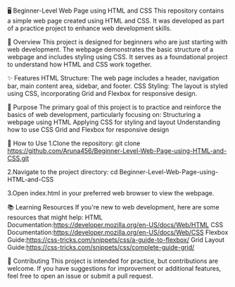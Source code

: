 🖥️ Beginner-Level Web Page using HTML and CSS
This repository contains a simple web page created using HTML and CSS. It was developed as part of a practice project to enhance web development skills.

📄 Overview
This project is designed for beginners who are just starting with web development. The webpage demonstrates the basic structure of a webpage and includes styling using CSS. It serves as a foundational project to understand how HTML and CSS work together.

✨ Features
HTML Structure: The web page includes a header, navigation bar, main content area, sidebar, and footer.
CSS Styling: The layout is styled using CSS, incorporating Grid and Flexbox for responsive design.

🎯 Purpose
The primary goal of this project is to practice and reinforce the basics of web development, particularly focusing on:
Structuring a webpage using HTML
Applying CSS for styling and layout
Understanding how to use CSS Grid and Flexbox for responsive design

🚀 How to Use
1.Clone the repository:
git clone https://github.com/Aruna456/Beginner-Level-Web-Page-using-HTML-and-CSS.git

2.Navigate to the project directory:
cd Beginner-Level-Web-Page-using-HTML-and-CSS

3.Open index.html in your preferred web browser to view the webpage.

📚 Learning Resources
If you're new to web development, here are some resources that might help:
HTML Documentation:https://developer.mozilla.org/en-US/docs/Web/HTML
CSS Documentation:https://developer.mozilla.org/en-US/docs/Web/CSS
Flexbox Guide:https://css-tricks.com/snippets/css/a-guide-to-flexbox/
Grid Layout Guide:https://css-tricks.com/snippets/css/complete-guide-grid/

🤝 Contributing
This project is intended for practice, but contributions are welcome. If you have suggestions for improvement or additional features, feel free to open an issue or submit a pull request.


